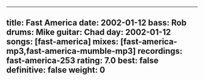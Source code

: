 
---
title: Fast America
date: 2002-01-12
bass:	Rob
drums:	Mike
guitar:	Chad
day: 2002-01-12
songs: [fast-america]
mixes: [fast-america-mp3,fast-america-mumble-mp3]
recordings: fast-america-253
rating: 7.0
best: false
definitive: false
weight: 0
---

